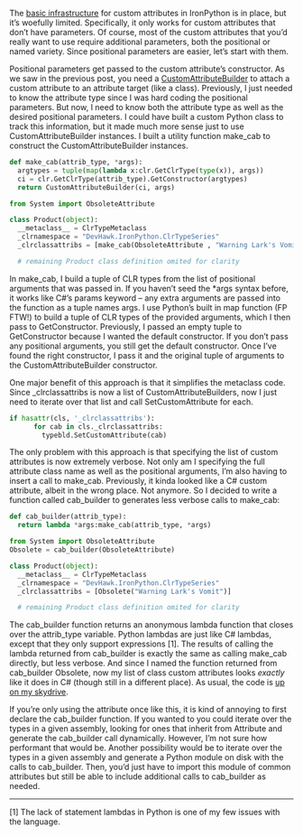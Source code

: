 The [basic
infrastructure](http://devhawk.net/2009/06/15/__clrtype__-metaclasses-simple-custom-attributes/)
for custom attributes in IronPython is in place, but it’s woefully
limited. Specifically, it only works for custom attributes that don’t
have parameters. Of course, most of the custom attributes that you’d
really want to use require additional parameters, both the positional or
named variety. Since positional parameters are easier, let’s start with
them.

Positional parameters get passed to the custom attribute’s constructor.
As we saw in the previous post, you need a
[CustomAttributeBuilder](http://msdn.microsoft.com/en-us/library/system.reflection.emit.customattributebuilder.aspx)
to attach a custom attribute to an attribute target (like a class).
Previously, I just needed to know the attribute type since I was hard
coding the positional parameters. But now, I need to know both the
attribute type as well as the desired positional parameters. I could
have built a custom Python class to track this information, but it made
much more sense just to use CustomAttributeBuilder instances. I built a
utility function make\_cab to construct the CustomAttributeBuilder
instances.

``` python
def make_cab(attrib_type, *args):
  argtypes = tuple(map(lambda x:clr.GetClrType(type(x)), args))
  ci = clr.GetClrType(attrib_type).GetConstructor(argtypes)
  return CustomAttributeBuilder(ci, args)

from System import ObsoleteAttribute

class Product(object):
  __metaclass__ = ClrTypeMetaclass
  _clrnamespace = "DevHawk.IronPython.ClrTypeSeries"
  _clrclassattribs = [make_cab(ObsoleteAttribute , "Warning Lark's Vomit")]

  # remaining Product class definition omited for clarity
```

In make\_cab, I build a tuple of CLR types from the list of positional
arguments that was passed in. If you haven’t seed the \*args syntax
before, it works like C\#’s params keyword – any extra arguments are
passed into the function as a tuple names args. I use Python’s built in
map function (FP FTW!) to build a tuple of CLR types of the provided
arguments, which I then pass to GetConstructor. Previously, I passed an
empty tuple to GetConstructor because I wanted the default constructor.
If you don’t pass any positional arguments, you still get the default
constructor. Once I’ve found the right constructor, I pass it and the
original tuple of arguments to the CustomAttributeBuilder constructor.

One major benefit of this approach is that it simplifies the metaclass
code. Since \_clrclassattribs is now a list of CustomAttributeBuilders,
now I just need to iterate over that list and call SetCustomAttribute
for each.

``` python
if hasattr(cls, '_clrclassattribs'):
      for cab in cls._clrclassattribs:
        typebld.SetCustomAttribute(cab)
```

The only problem with this approach is that specifying the list of
custom attributes is now extremely verbose. Not only am I specifying the
full attribute class name as well as the positional arguments, I’m also
having to insert a call to make\_cab. Previously, it kinda looked like a
C\# custom attribute, albeit in the wrong place. Not anymore. So I
decided to write a function called cab\_builder to generates less
verbose calls to make\_cab:

``` python
def cab_builder(attrib_type):
  return lambda *args:make_cab(attrib_type, *args)

from System import ObsoleteAttribute
Obsolete = cab_builder(ObsoleteAttribute)

class Product(object):
  __metaclass__ = ClrTypeMetaclass
  _clrnamespace = "DevHawk.IronPython.ClrTypeSeries"
  _clrclassattribs = [Obsolete("Warning Lark's Vomit")]

  # remaining Product class definition omited for clarity
```

The cab\_builder function returns an anonymous lambda function that
closes over the attrib\_type variable. Python lambdas are just like C\#
lambdas, except that they only support expressions [1]. The results of
calling the lambda returned from cab\_builder is exactly the same as
calling make\_cab directly, but less verbose. And since I named the
function returned from cab\_builder Obsolete, now my list of class
custom attributes looks *exactly* like it does in C\# (though still in a
different place). As usual, the code is [up on my
skydrive](http://cid-0d9bc809858885a4.skydrive.live.com/self.aspx/DevHawk%20Content/IronPython%20Stuff/%7C_%7C_clrtype%7C_%7C_/custom%7C_attrib%7C_with%7C_positional%7C_args.py).

If you’re only using the attribute once like this, it is kind of
annoying to first declare the cab\_builder function. If you wanted to
you could iterate over the types in a given assembly, looking for ones
that inherit from Attribute and generate the cab\_builder call
dynamically. However, I’m not sure how performant that would be. Another
possibility would be to iterate over the types in a given assembly and
generate a Python module on disk with the calls to cab\_builder. Then,
you’d just have to import this module of common attributes but still be
able to include additional calls to cab\_builder as needed.

-----
[1] The lack of statement lambdas in Python is one of my few issues with
the language.

